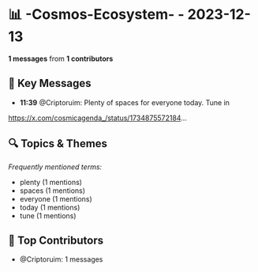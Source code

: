 # 📊 -Cosmos-Ecosystem- - 2023-12-13
**1 messages** from **1 contributors**

## 💬 Key Messages
- **11:39** @Criptoruim: Plenty of spaces for everyone today. Tune in  
 
https://x.com/cosmicagenda_/status/1734875572184...

## 🔍 Topics & Themes
*Frequently mentioned terms:*
- plenty (1 mentions)
- spaces (1 mentions)
- everyone (1 mentions)
- today (1 mentions)
- tune (1 mentions)

## 👥 Top Contributors
- @Criptoruim: 1 messages